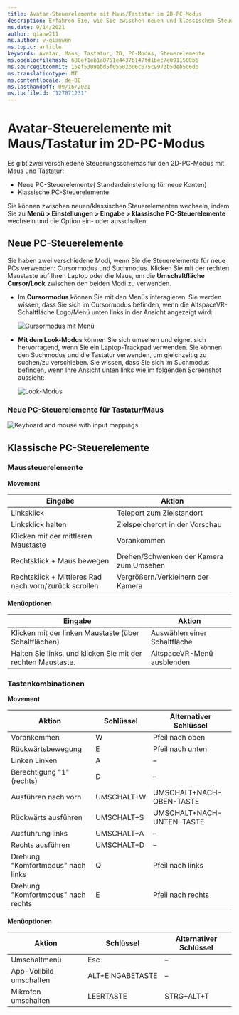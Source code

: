 ```yaml
---
title: Avatar-Steuerelemente mit Maus/Tastatur im 2D-PC-Modus
description: Erfahren Sie, wie Sie zwischen neuen und klassischen Steuerelementschemas wechseln, um Ihre Avatare mit der Maus und Tastatur im 2D-PC-Modus zu verschieben.
ms.date: 9/14/2021
author: qianw211
ms.author: v-qianwen
ms.topic: article
keywords: Avatar, Maus, Tastatur, 2D, PC-Modus, Steuerelemente
ms.openlocfilehash: 680ef1eb1a8751e4437b147fd1bec7e0911500b6
ms.sourcegitcommit: 15ef5309ebd5f05502b06c675c9973b5deb5d6db
ms.translationtype: MT
ms.contentlocale: de-DE
ms.lasthandoff: 09/16/2021
ms.locfileid: "127871231"
---
```

# <a name="avatar-controls-with-mousekeyboard-in-2d-pc-mode"></a>Avatar-Steuerelemente mit Maus/Tastatur im 2D-PC-Modus

Es gibt zwei verschiedene Steuerungsschemas für den 2D-PC-Modus mit Maus und Tastatur:
* Neue PC-Steuerelemente( Standardeinstellung für neue Konten)
* Klassische PC-Steuerelemente

Sie können zwischen neuen/klassischen Steuerelementen wechseln, indem Sie zu **Menü > Einstellungen > Eingabe > klassische PC-Steuerelemente** wechseln und die Option ein- oder ausschalten.

## <a name="new-pc-controls"></a>Neue PC-Steuerelemente

Sie haben zwei verschiedene Modi, wenn Sie die Steuerelemente für neue PCs verwenden: Cursormodus und Suchmodus. Klicken Sie mit der rechten Maustaste auf Ihren Laptop oder die Maus, um die **Umschaltfläche Cursor/Look** zwischen den beiden Modi zu verwenden.

* Im **Cursormodus** können Sie mit den Menüs interagieren. Sie werden wissen, dass Sie sich im Cursormodus befinden, wenn die AltspaceVR-Schaltfläche Logo/Menü unten links in der Ansicht angezeigt wird:

    ![Cursormodus mit Menü](images/avatar-controls-img-01.png)

* **Mit dem Look-Modus** können Sie sich umsehen und eignet sich hervorragend, wenn Sie ein Laptop-Trackpad verwenden. Sie können den Suchmodus und die Tastatur verwenden, um gleichzeitig zu suchen/zu verschieben. Sie wissen, dass Sie sich im Suchmodus befinden, wenn Ihre Ansicht unten links wie im folgenden Screenshot aussieht:

    ![Look-Modus](images/avatar-controls-img-02.png)

### <a name="new-pc-controls-for-keyboard--mouse"></a>Neue PC-Steuerelemente für Tastatur/Maus

<img src="images/keyboard-mouse-controls.png" alt="Keyboard and mouse with input mappings">

## <a name="classic-pc-controls"></a>Klassische PC-Steuerelemente 

### <a name="mouse-controls"></a>Maussteuerelemente

**Movement**

| Eingabe | Aktion |
|---|---|
| Linksklick | Teleport zum Zielstandort |
| Linksklick halten | Zielspeicherort in der Vorschau |
| Klicken mit der mittleren Maustaste | Vorankommen |
| Rechtsklick + Maus bewegen | Drehen/Schwenken der Kamera zum Umsehen |
| Rechtsklick + Mittleres Rad nach vorn/zurück scrollen | Vergrößern/Verkleinern der Kamera |

**Menüoptionen**

| Eingabe | Aktion |
|---|---|
| Klicken mit der linken Maustaste (über Schaltflächen) | Auswählen einer Schaltfläche |
| Halten Sie links, und klicken Sie mit der rechten Maustaste. | AltspaceVR-Menü ausblenden |

### <a name="keyboard-controls"></a>Tastenkombinationen

**Movement**

| Aktion | Schlüssel | Alternativer Schlüssel |
|---|---|---|
| Vorankommen | W | Pfeil nach oben |
| Rückwärtsbewegung | E | Pfeil nach unten |
| Linken Linken | A | – |
| Berechtigung "1" (rechts) | D | – |
| Ausführen nach vorn | UMSCHALT+W | UMSCHALT+NACH-OBEN-TASTE |
| Rückwärts ausführen | UMSCHALT+S | UMSCHALT+NACH-UNTEN-TASTE |
| Ausführung links | UMSCHALT+A | – |
| Rechts ausführen | UMSCHALT+D | – |
| Drehung "Komfortmodus" nach links | Q | Pfeil nach links |
| Drehung "Komfortmodus" nach rechts | E | Pfeil nach rechts |

**Menüoptionen**

| Aktion | Schlüssel | Alternativer Schlüssel |
|---|---|---|
| Umschaltmenü | Esc | – |
| App-Vollbild umschalten | ALT+EINGABETASTE | – |
| Mikrofon umschalten | LEERTASTE | STRG+ALT+T |